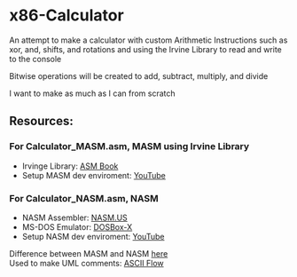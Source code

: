 # x86-Calculator
An attempt to make a calculator with custom Arithmetic Instructions such as xor, and, shifts, and rotations and using the Irvine Library to read and write to the console 

Bitwise operations will be created to add, subtract, multiply, and divide

I want to make as much as I can from scratch

## Resources: 
### For Calculator_MASM.asm, MASM using Irvine Library
- Irvinge Library: [ASM Book](https://github.com/surferkip/asmbook)
- Setup MASM dev enviroment: [YouTube](https://www.youtube.com/watch?v=v1VROHebel8)

### For Calculator_NASM.asm, NASM
- NASM Assembler: [NASM.US](https://nasm.us/)
- MS-DOS Emulator: [DOSBox-X](https://dosbox-x.com/)
- Setup NASM dev enviroment: [YouTube](https://www.youtube.com/watch?v=MPDxWOYLDas)

Difference between MASM and NASM [here](https://www.nasm.us/doc/nasmdoc2.html#section-2.2)  
Used to make UML comments: [ASCII Flow](https://asciiflow.com) 
